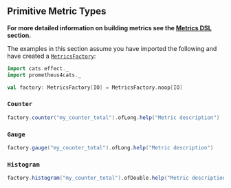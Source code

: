 ## Primitive Metric Types

**For more detailed information on building metrics see the [Metrics DSL](../interface/dsl.md) section.**

The examples in this section assume you have imported the following and have created a
[`MetricsFactory`](../interface/metrics-factory.md):

```scala mdoc
import cats.effect._
import prometheus4cats._

val factory: MetricsFactory[IO] = MetricsFactory.noop[IO]
```

### `Counter`


```scala mdoc
factory.counter("my_counter_total").ofLong.help("Metric description")
```

### `Gauge`

```scala mdoc
factory.gauge("my_counter_total").ofLong.help("Metric description")
```

### `Histogram`


```scala mdoc
factory.histogram("my_counter_total").ofDouble.help("Metric description").buckets(0.1, 0.5, 1.0, 1.5, 2.0)
```

